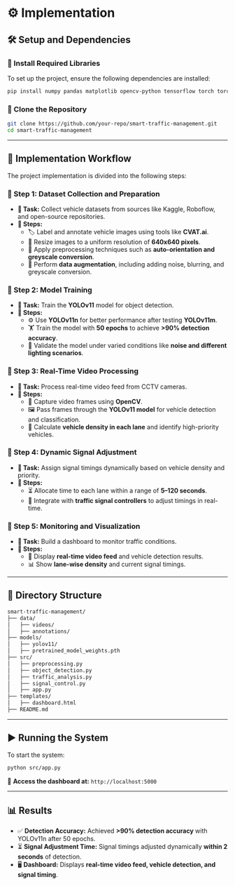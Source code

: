 # ⚙️ Implementation

## 🛠️ Setup and Dependencies

### 📌 Install Required Libraries
To set up the project, ensure the following dependencies are installed:

```bash
pip install numpy pandas matplotlib opencv-python tensorflow torch torchvision flask fastapi
```

### 📌 Clone the Repository

```bash
git clone https://github.com/your-repo/smart-traffic-management.git
cd smart-traffic-management
```

---

## 🚀 Implementation Workflow

The project implementation is divided into the following steps:

### 🔹 Step 1: Dataset Collection and Preparation
- **🎯 Task:** Collect vehicle datasets from sources like Kaggle, Roboflow, and open-source repositories.
- **📌 Steps:**
  - 🏷️ Label and annotate vehicle images using tools like **CVAT.ai**.
  - 📏 Resize images to a uniform resolution of **640x640 pixels**.
  - 🔄 Apply preprocessing techniques such as **auto-orientation and greyscale conversion**.
  - 🎨 Perform **data augmentation**, including adding noise, blurring, and greyscale conversion.

### 🔹 Step 2: Model Training
- **🎯 Task:** Train the **YOLOv11** model for object detection.
- **📌 Steps:**
  - ⚙️ Use **YOLOv11n** for better performance after testing **YOLOv11m**.
  - 🏋️ Train the model with **50 epochs** to achieve **>90% detection accuracy**.
  - 🔬 Validate the model under varied conditions like **noise and different lighting scenarios**.

### 🔹 Step 3: Real-Time Video Processing
- **🎯 Task:** Process real-time video feed from CCTV cameras.
- **📌 Steps:**
  - 🎥 Capture video frames using **OpenCV**.
  - 🖼️ Pass frames through the **YOLOv11 model** for vehicle detection and classification.
  - 🚦 Calculate **vehicle density in each lane** and identify high-priority vehicles.

### 🔹 Step 4: Dynamic Signal Adjustment
- **🎯 Task:** Assign signal timings dynamically based on vehicle density and priority.
- **📌 Steps:**
  - ⏳ Allocate time to each lane within a range of **5–120 seconds**.
  - 🔗 Integrate with **traffic signal controllers** to adjust timings in real-time.

### 🔹 Step 5: Monitoring and Visualization
- **🎯 Task:** Build a dashboard to monitor traffic conditions.
- **📌 Steps:**
  - 📡 Display **real-time video feed** and vehicle detection results.
  - 📊 Show **lane-wise density** and current signal timings.

---

## 📁 Directory Structure

```bash
smart-traffic-management/
├── data/
│   ├── videos/
│   ├── annotations/
├── models/
│   ├── yolov11/
│   ├── pretrained_model_weights.pth
├── src/
│   ├── preprocessing.py
│   ├── object_detection.py
│   ├── traffic_analysis.py
│   ├── signal_control.py
│   ├── app.py
├── templates/
│   ├── dashboard.html
├── README.md
```

---

## ▶️ Running the System

To start the system:

```bash
python src/app.py
```

📡 **Access the dashboard at:** `http://localhost:5000`

---

## 📊 Results

- ✅ **Detection Accuracy:** Achieved **>90% detection accuracy** with YOLOv11n after 50 epochs.
- ⏳ **Signal Adjustment Time:** Signal timings adjusted dynamically **within 2 seconds** of detection.
- 🖥️ **Dashboard:** Displays **real-time video feed, vehicle detection, and signal timing**.
